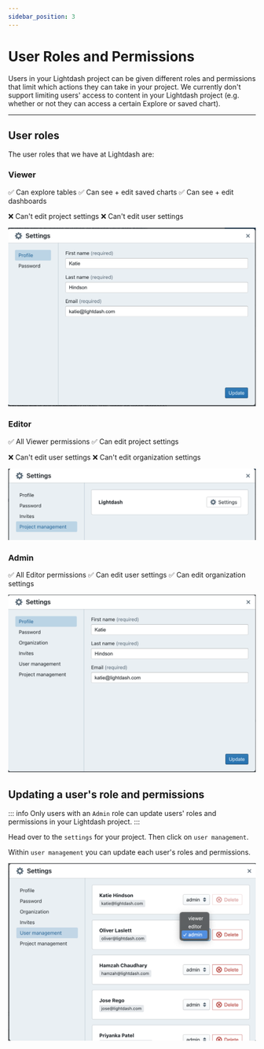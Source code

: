 ```yaml
---
sidebar_position: 3
---
```


# User Roles and Permissions

Users in your Lightdash project can be given different roles and permissions that limit which actions they can take in your project. We currently don't support limiting users' access to content in your Lightdash project (e.g. whether or not they can access a certain Explore or saved chart).

---

## User roles

The user roles that we have at Lightdash are:

### Viewer
✅ Can explore tables
✅ Can see + edit saved charts
✅ Can see + edit dashboards

❌ Can't edit project settings
❌ Can't edit user settings

![screenshot-viewer-settings](./assets/screenshot-viewer-settings.png)

### Editor
✅ All Viewer permissions
✅ Can edit project settings

❌ Can't edit user settings
❌ Can't edit organization settings

![screenshot-editor-settings](./assets/screenshot-editor-settings.png)

### Admin
✅ All Editor permissions
✅ Can edit user settings
✅ Can edit organization settings

![screenshot-admin-settings](./assets/screenshot-admin-settings.png)

## Updating a user's role and permissions

::: info
Only users with an `Admin` role can update users' roles and permissions in your Lightdash project.
:::

Head over to the `settings` for your project. Then click on `user management`.

Within `user management` you can update each user's roles and permissions.

![screenshot-user-management](./assets/screenshot-user-management.png)
